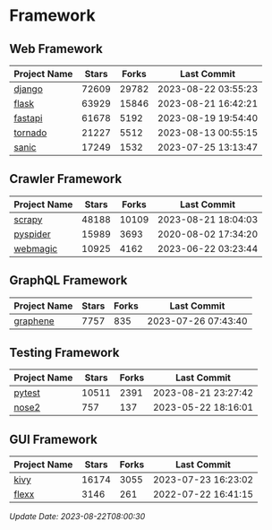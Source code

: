 # Framework

## Web Framework
| Project Name | Stars | Forks | Last Commit |
| ------------ | ----- | ----- | ----------- |
| [django](https://github.com/django/django) | 72609 | 29782 | 2023-08-22 03:55:23 |
| [flask](https://github.com/pallets/flask) | 63929 | 15846 | 2023-08-21 16:42:21 |
| [fastapi](https://github.com/tiangolo/fastapi) | 61678 | 5192 | 2023-08-19 19:54:40 |
| [tornado](https://github.com/tornadoweb/tornado) | 21227 | 5512 | 2023-08-13 00:55:15 |
| [sanic](https://github.com/sanic-org/sanic) | 17249 | 1532 | 2023-07-25 13:13:47 |

## Crawler Framework
| Project Name | Stars | Forks | Last Commit |
| ------------ | ----- | ----- | ----------- |
| [scrapy](https://github.com/scrapy/scrapy) | 48188 | 10109 | 2023-08-21 18:04:03 |
| [pyspider](https://github.com/binux/pyspider) | 15989 | 3693 | 2020-08-02 17:34:20 |
| [webmagic](https://github.com/code4craft/webmagic) | 10925 | 4162 | 2023-06-22 03:23:44 |

## GraphQL Framework
| Project Name | Stars | Forks | Last Commit |
| ------------ | ----- | ----- | ----------- |
| [graphene](https://github.com/graphql-python/graphene) | 7757 | 835 | 2023-07-26 07:43:40 |

## Testing Framework
| Project Name | Stars | Forks | Last Commit |
| ------------ | ----- | ----- | ----------- |
| [pytest](https://github.com/pytest-dev/pytest) | 10511 | 2391 | 2023-08-21 23:27:42 |
| [nose2](https://github.com/nose-devs/nose2) | 757 | 137 | 2023-05-22 18:16:01 |

## GUI Framework
| Project Name | Stars | Forks | Last Commit |
| ------------ | ----- | ----- | ----------- |
| [kivy](https://github.com/kivy/kivy) | 16174 | 3055 | 2023-07-23 16:23:02 |
| [flexx](https://github.com/flexxui/flexx) | 3146 | 261 | 2022-07-22 16:41:15 |

*Update Date: 2023-08-22T08:00:30*